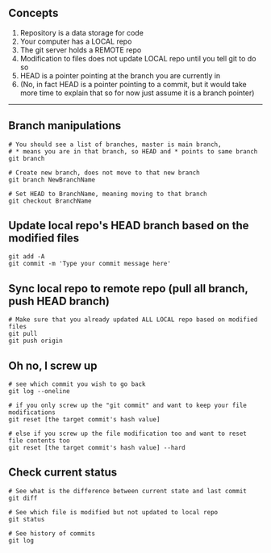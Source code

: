 Concepts
---
1. Repository is a data storage for code
2. Your computer has a LOCAL repo
3. The git server holds a REMOTE repo
4. Modification to files does not update LOCAL repo until you tell git to do so
5. HEAD is a pointer pointing at the branch you are currently in
6. (No, in fact HEAD is a pointer pointing to a commit, but it would take more time to explain that so for now just assume it is a branch pointer)

---

Branch manipulations
---
```
# You should see a list of branches, master is main branch,
# * means you are in that branch, so HEAD and * points to same branch
git branch

# Create new branch, does not move to that new branch
git branch NewBranchName

# Set HEAD to BranchName, meaning moving to that branch
git checkout BranchName
```

Update local repo's HEAD branch based on the modified files
---
```
git add -A
git commit -m 'Type your commit message here'
```

Sync local repo to remote repo (pull all branch, push HEAD branch)
---
```
# Make sure that you already updated ALL LOCAL repo based on modified files
git pull
git push origin
```

Oh no, I screw up
---
```
# see which commit you wish to go back
git log --oneline

# if you only screw up the "git commit" and want to keep your file modifications
git reset [the target commit's hash value]

# else if you screw up the file modification too and want to reset file contents too
git reset [the target commit's hash value] --hard
```

Check current status
---
```
# See what is the difference between current state and last commit
git diff

# See which file is modified but not updated to local repo
git status

# See history of commits
git log
```
